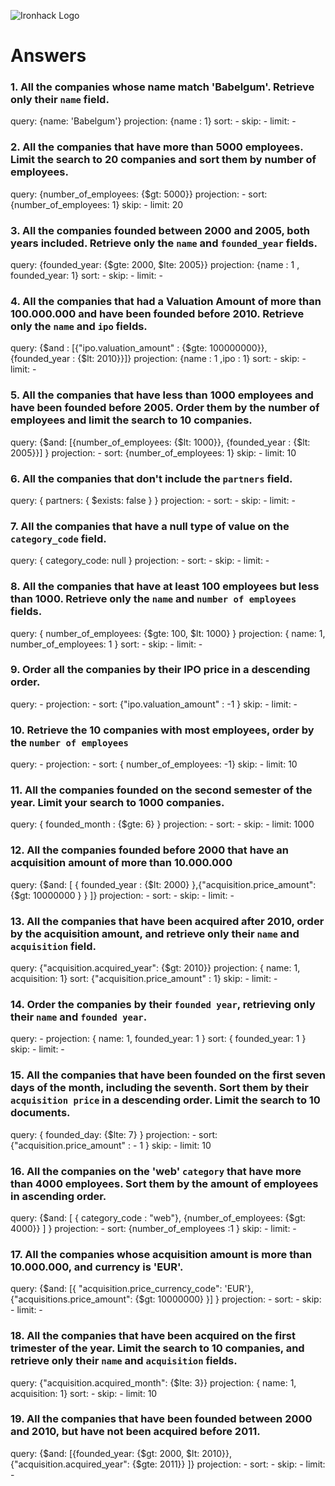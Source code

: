 ![Ironhack Logo](https://i.imgur.com/1QgrNNw.png)

# Answers

### 1. All the companies whose name match 'Babelgum'. Retrieve only their `name` field.

query: {name: 'Babelgum'}
projection: {name : 1}
sort: -
skip: -
limit: -

### 2. All the companies that have more than 5000 employees. Limit the search to 20 companies and sort them by **number of employees**.

query: {number_of_employees: {$gt: 5000}}
projection: -
sort: {number_of_employees: 1}
skip: -
limit: 20

### 3. All the companies founded between 2000 and 2005, both years included. Retrieve only the `name` and `founded_year` fields.

query: {founded_year: {$gte: 2000, $lte: 2005}}
projection: {name : 1 , founded_year: 1}
sort: -
skip: -
limit: -

### 4. All the companies that had a Valuation Amount of more than 100.000.000 and have been founded before 2010. Retrieve only the `name` and `ipo` fields.

query: {$and : [{"ipo.valuation_amount" : {$gte: 100000000}},{founded_year : {$lt: 2010}}]}
projection: {name : 1 ,ipo : 1} 
sort: -
skip: -
limit: -

### 5. All the companies that have less than 1000 employees and have been founded before 2005. Order them by the number of employees and limit the search to 10 companies.

query: {$and: [{number_of_employees: {$lt: 1000}}, {founded_year : {$lt: 2005}}] }
projection: -
sort: {number_of_employees: 1}
skip: -
limit: 10

### 6. All the companies that don't include the `partners` field.

query: { partners: { $exists: false } }
projection: -
sort: -
skip: -
limit: -

### 7. All the companies that have a null type of value on the `category_code` field.

query: { category_code: null }
projection: -
sort: -
skip: -
limit: -

### 8. All the companies that have at least 100 employees but less than 1000. Retrieve only the `name` and `number of employees` fields.

query: { number_of_employees: {$gte: 100, $lt: 1000} }
projection: { name: 1, number_of_employees: 1 }
sort: -
skip: -
limit: -

### 9. Order all the companies by their IPO price in a descending order.

query: -
projection: -
sort: {"ipo.valuation_amount" : -1 }
skip: -
limit: -

### 10. Retrieve the 10 companies with most employees, order by the `number of employees`

query: -
projection: -
sort: { number_of_employees: -1} 
skip: -
limit: 10

### 11. All the companies founded on the second semester of the year. Limit your search to 1000 companies.

query: { founded_month : {$gte: 6} } 
projection: -
sort: -
skip: -
limit: 1000

### 12. All the companies founded before 2000 that have an acquisition amount of more than 10.000.000

query: {$and: [ { founded_year : {$lt: 2000} },{"acquisition.price_amount": {$gt: 10000000 } } ]}
projection: -
sort: -
skip: -
limit: -

### 13. All the companies that have been acquired after 2010, order by the acquisition amount, and retrieve only their `name` and `acquisition` field.

query: {"acquisition.acquired_year": {$gt: 2010}}
projection: { name: 1, acquisition: 1}
sort: {"acquisition.price_amount" : 1}
skip: -
limit: -

### 14. Order the companies by their `founded year`, retrieving only their `name` and `founded year`.

query: -
projection: { name: 1, founded_year: 1 }
sort: { founded_year: 1 }
skip: -
limit: -

### 15. All the companies that have been founded on the first seven days of the month, including the seventh. Sort them by their `acquisition price` in a descending order. Limit the search to 10 documents.

query: { founded_day: {$lte: 7} }
projection: -
sort: {"acquisition.price_amount" : - 1 }
skip: -
limit: 10

### 16. All the companies on the 'web' `category` that have more than 4000 employees. Sort them by the amount of employees in ascending order.

query: {$and: [ { category_code : "web"}, {number_of_employees: {$gt: 4000}} ] }
projection: -
sort: {number_of_employees :1 }
skip: -
limit: -

### 17. All the companies whose acquisition amount is more than 10.000.000, and currency is 'EUR'.

query: {$and:  [{ "acquisition.price_currency_code": 'EUR'}, {"acquisitions.price_amount":  {$gt: 10000000} }] }
projection: -
sort: -
skip: -
limit: -

### 18. All the companies that have been acquired on the first trimester of the year. Limit the search to 10 companies, and retrieve only their `name` and `acquisition` fields.

query: {"acquisition.acquired_month": {$lte: 3}}
projection: { name: 1, acquisition: 1}
sort: -
skip: -
limit: 10

### 19. All the companies that have been founded between 2000 and 2010, but have not been acquired before 2011.

query: {$and: [{founded_year: {$gt: 2000, $lt: 2010}}, {"acquisition.acquired_year": {$gte: 2011}} ]}
projection: -
sort: -
skip: -
limit: -

